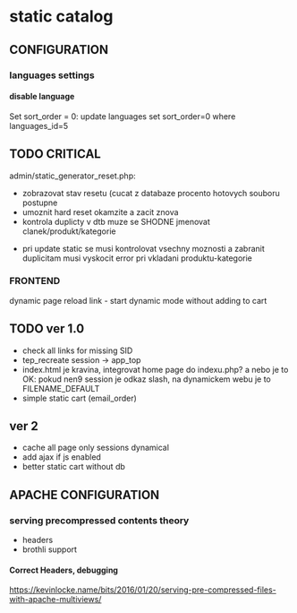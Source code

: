 static catalog
=======================

CONFIGURATION
----------------
### languages settings
#### disable language
Set sort_order = 0:
  update languages set sort_order=0 where languages_id=5 


TODO CRITICAL
---------------
admin/static_generator_reset.php:
* zobrazovat stav resetu (cucat z databaze procento hotovych souboru postupne
* umoznit hard reset okamzite a zacit znova
* kontrola duplicty v dtb muze se SHODNE jmenovat clanek/produkt/kategorie 
- pri update static se musi kontrolovat vsechny moznosti a zabranit duplicitam
musi vyskocit error pri vkladani produktu-kategorie

### FRONTEND

dynamic page reload link - start dynamic mode without adding to cart


## TODO ver 1.0
* check all links for missing SID
* tep_recreate session -> app_top
* index.html je kravina, integrovat home page do indexu.php? a nebo je to OK: pokud nen9 session je odkaz slash, na dynamickem webu je to FILENAME_DEFAULT
* simple static cart (email_order)

## ver 2
* cache all page only sessions dynamical
* add ajax if js enabled
* better static cart without db

APACHE CONFIGURATION
-----------------------

### serving precompressed contents theory
* headers
* brothli support

#### Correct Headers, debugging 
https://kevinlocke.name/bits/2016/01/20/serving-pre-compressed-files-with-apache-multiviews/


